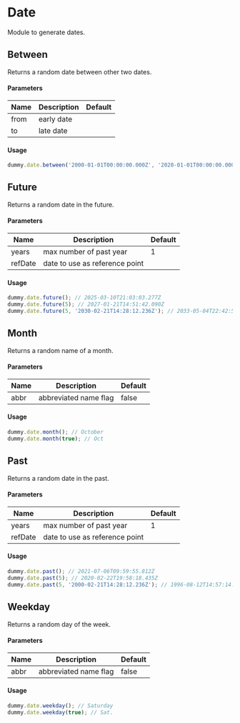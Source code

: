 # Date

Module to generate dates.

## Between

Returns a random date between other two dates.

#### Parameters

| Name | Description | Default |
| ---- | ----------- | ------- |
| from | early date  |         |
| to   | late date   |         |

#### Usage

```js
dummy.date.between('2000-01-01T00:00:00.000Z', '2020-01-01T00:00:00.000Z'); // 2012-08-19T17:27:12.741Z
```

## Future

Returns a random date in the future.

#### Parameters

| Name    | Description                    | Default |
| ------- | ------------------------------ | ------- |
| years   | max number of past year        | 1       |
| refDate | date to use as reference point |         |

#### Usage

```js
dummy.date.future(); // 2025-03-10T21:03:03.277Z
dummy.date.future(5); // 2027-01-21T14:51:42.090Z
dummy.date.future(5, '2030-02-21T14:28:12.236Z'); // 2033-05-04T22:42:57.684Z
```

## Month

Returns a random name of a month.

#### Parameters

| Name | Description           | Default |
| ---- | --------------------- | ------- |
| abbr | abbreviated name flag | false   |

#### Usage

```js
dummy.date.month(); // October
dummy.date.month(true); // Oct
```

## Past

Returns a random date in the past.

#### Parameters

| Name    | Description                    | Default |
| ------- | ------------------------------ | ------- |
| years   | max number of past year        | 1       |
| refDate | date to use as reference point |         |

#### Usage

```js
dummy.date.past(); // 2021-07-06T09:59:55.812Z
dummy.date.past(5); // 2020-02-22T19:58:18.435Z
dummy.date.past(5, '2000-02-21T14:28:12.236Z'); // 1996-08-12T14:57:14.570Z
```

## Weekday

Returns a random day of the week.

#### Parameters

| Name | Description           | Default |
| ---- | --------------------- | ------- |
| abbr | abbreviated name flag | false   |

#### Usage

```js
dummy.date.weekday(); // Saturday
dummy.date.weekday(true); // Sat.
```
